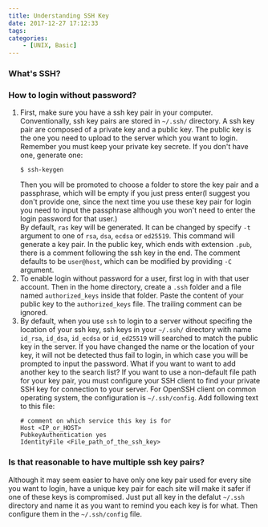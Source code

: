 ```yaml
---
title: Understanding SSH Key
date: 2017-12-27 17:12:33
tags:
categories:
    - [UNIX, Basic]
---
```


### What's SSH?

### How to login without password?
1. First, make sure you have a ssh key pair in your computer. Conventionally, ssh key pairs are stored in `~/.ssh/` directory. A ssh key pair are composed of a private key and a public key. The public key is the one you need to upload to the server which you want to login. Remember you must keep your private key secrete. If you don't have one, generate one:
    ```
    $ ssh-keygen 
    ```
    Then you will be promoted to choose a folder to store the key pair and a passphrase, which will be empty if you just press enter(I suggest you don't provide one, since the next time you use these key pair for login you need to input the passphrase although you won't need to enter the login password for that user.)   
    By default, `ras` key will be generated. It can be changed by specify `-t` argument to one of `rsa`, `dsa`, `ecdsa` or `ed25519`. This command will generate a key pair. In the public key, which ends with extension `.pub`, there is a comment following the ssh key in the end. The comment defaults to be `user@host`, which can be modified by providing `-C` argument.
2. To enable login without password for a user, first log in with that user account. Then in the home directory, create a `.ssh` folder and a file named `authorized_keys` inside that folder. Paste the content of your public key to the `authorized_keys` file. The trailing comment can be ignored.
3. By default, when you use `ssh` to login to a server without specifing the location of your ssh key, ssh keys in your `~/.ssh/` directory with name `id_rsa`, `id_dsa`, `id_ecdsa` or `id_ed25519` will searched to match the public key in the server. If you have changed the name or the location of your key, it will not be detected thus fail to login, in which case you will be prompted to input the password. What if you want to want to add another key to the search list? If you want to use a non-default file path for your key pair, you must configure your SSH client to find your private SSH key for connection to your server. For OpenSSH client on common operating system, the configuration is `~/.ssh/config`. Add following text to this file:
    ```
    # comment on which service this key is for
    Host <IP_or_HOST>
    PubkeyAuthentication yes
    IdentityFile <File_path_of_the_ssh_key>
    ```



### Is that reasonable to have multiple ssh key pairs?
Although it may seem easier to have only one key pair used for every site you want to login, have a unique key pair for each site will make it safer if one of these keys is compromised. Just put all key in the defalut `~/.ssh` directory and name it as you want to remind you each key is for what. Then configure them in the `~/.ssh/config` file.

